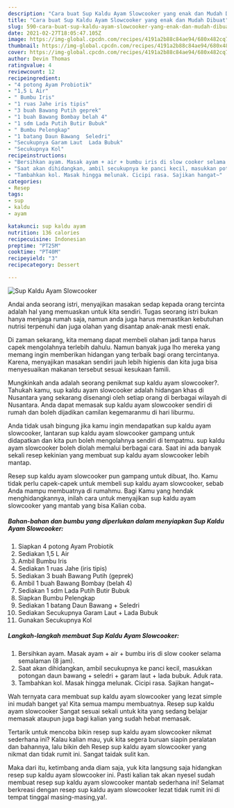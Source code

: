 ```yaml
---
description: "Cara buat Sup Kaldu Ayam Slowcooker yang enak dan Mudah Dibuat"
title: "Cara buat Sup Kaldu Ayam Slowcooker yang enak dan Mudah Dibuat"
slug: 590-cara-buat-sup-kaldu-ayam-slowcooker-yang-enak-dan-mudah-dibuat
date: 2021-02-27T18:05:47.105Z
image: https://img-global.cpcdn.com/recipes/4191a2b88c84ae94/680x482cq70/sup-kaldu-ayam-slowcooker-foto-resep-utama.jpg
thumbnail: https://img-global.cpcdn.com/recipes/4191a2b88c84ae94/680x482cq70/sup-kaldu-ayam-slowcooker-foto-resep-utama.jpg
cover: https://img-global.cpcdn.com/recipes/4191a2b88c84ae94/680x482cq70/sup-kaldu-ayam-slowcooker-foto-resep-utama.jpg
author: Devin Thomas
ratingvalue: 4
reviewcount: 12
recipeingredient:
- "4 potong Ayam Probiotik"
- "1,5 L Air"
- " Bumbu Iris"
- "1 ruas Jahe iris tipis"
- "3 buah Bawang Putih geprek"
- "1 buah Bawang Bombay belah 4"
- "1 sdm Lada Putih Butir Bubuk"
- " Bumbu Pelengkap"
- "1 batang Daun Bawang  Seledri"
- "Secukupnya Garam Laut  Lada Bubuk"
- "Secukupnya Kol"
recipeinstructions:
- "Bersihkan ayam. Masak ayam + air + bumbu iris di slow cooker selama semalaman (8 jam)."
- "Saat akan dihidangkan, ambil secukupnya ke panci kecil, masukkan potongan daun bawang + seledri + garam laut + lada bubuk. Aduk rata."
- "Tambahkan kol. Masak hingga melunak. Cicipi rasa. Sajikan hangat~"
categories:
- Resep
tags:
- sup
- kaldu
- ayam

katakunci: sup kaldu ayam 
nutrition: 136 calories
recipecuisine: Indonesian
preptime: "PT25M"
cooktime: "PT40M"
recipeyield: "3"
recipecategory: Dessert

---
```



![Sup Kaldu Ayam Slowcooker](https://img-global.cpcdn.com/recipes/4191a2b88c84ae94/680x482cq70/sup-kaldu-ayam-slowcooker-foto-resep-utama.jpg)

Andai anda seorang istri, menyajikan masakan sedap kepada orang tercinta adalah hal yang memuaskan untuk kita sendiri. Tugas seorang istri bukan hanya menjaga rumah saja, namun anda juga harus memastikan kebutuhan nutrisi terpenuhi dan juga olahan yang disantap anak-anak mesti enak.

Di zaman  sekarang, kita memang dapat membeli olahan jadi tanpa harus capek mengolahnya terlebih dahulu. Namun banyak juga lho mereka yang memang ingin memberikan hidangan yang terbaik bagi orang tercintanya. Karena, menyajikan masakan sendiri jauh lebih higienis dan kita juga bisa menyesuaikan makanan tersebut sesuai kesukaan famili. 



Mungkinkah anda adalah seorang penikmat sup kaldu ayam slowcooker?. Tahukah kamu, sup kaldu ayam slowcooker adalah hidangan khas di Nusantara yang sekarang disenangi oleh setiap orang di berbagai wilayah di Nusantara. Anda dapat memasak sup kaldu ayam slowcooker sendiri di rumah dan boleh dijadikan camilan kegemaranmu di hari liburmu.

Anda tidak usah bingung jika kamu ingin mendapatkan sup kaldu ayam slowcooker, lantaran sup kaldu ayam slowcooker gampang untuk didapatkan dan kita pun boleh mengolahnya sendiri di tempatmu. sup kaldu ayam slowcooker boleh diolah memalui berbagai cara. Saat ini ada banyak sekali resep kekinian yang membuat sup kaldu ayam slowcooker lebih mantap.

Resep sup kaldu ayam slowcooker pun gampang untuk dibuat, lho. Kamu tidak perlu capek-capek untuk membeli sup kaldu ayam slowcooker, sebab Anda mampu membuatnya di rumahmu. Bagi Kamu yang hendak menghidangkannya, inilah cara untuk menyajikan sup kaldu ayam slowcooker yang mantab yang bisa Kalian coba.

<!--inarticleads1-->

##### Bahan-bahan dan bumbu yang diperlukan dalam menyiapkan Sup Kaldu Ayam Slowcooker:

1. Siapkan 4 potong Ayam Probiotik
1. Sediakan 1,5 L Air
1. Ambil  Bumbu Iris
1. Sediakan 1 ruas Jahe (iris tipis)
1. Sediakan 3 buah Bawang Putih (geprek)
1. Ambil 1 buah Bawang Bombay (belah 4)
1. Sediakan 1 sdm Lada Putih Butir Bubuk
1. Siapkan  Bumbu Pelengkap
1. Sediakan 1 batang Daun Bawang + Seledri
1. Sediakan Secukupnya Garam Laut + Lada Bubuk
1. Gunakan Secukupnya Kol




<!--inarticleads2-->

##### Langkah-langkah membuat Sup Kaldu Ayam Slowcooker:

1. Bersihkan ayam. Masak ayam + air + bumbu iris di slow cooker selama semalaman (8 jam).
1. Saat akan dihidangkan, ambil secukupnya ke panci kecil, masukkan potongan daun bawang + seledri + garam laut + lada bubuk. Aduk rata.
1. Tambahkan kol. Masak hingga melunak. Cicipi rasa. Sajikan hangat~




Wah ternyata cara membuat sup kaldu ayam slowcooker yang lezat simple ini mudah banget ya! Kita semua mampu membuatnya. Resep sup kaldu ayam slowcooker Sangat sesuai sekali untuk kita yang sedang belajar memasak ataupun juga bagi kalian yang sudah hebat memasak.

Tertarik untuk mencoba bikin resep sup kaldu ayam slowcooker nikmat sederhana ini? Kalau kalian mau, yuk kita segera buruan siapin peralatan dan bahannya, lalu bikin deh Resep sup kaldu ayam slowcooker yang nikmat dan tidak rumit ini. Sangat taidak sulit kan. 

Maka dari itu, ketimbang anda diam saja, yuk kita langsung saja hidangkan resep sup kaldu ayam slowcooker ini. Pasti kalian tak akan nyesel sudah membuat resep sup kaldu ayam slowcooker mantab sederhana ini! Selamat berkreasi dengan resep sup kaldu ayam slowcooker lezat tidak rumit ini di tempat tinggal masing-masing,ya!.

